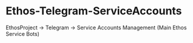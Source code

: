 # Ethos-Telegram-ServiceAccounts
EthosProject -> Telegram -> Service Accounts Management (Main Ethos Service Bots)
